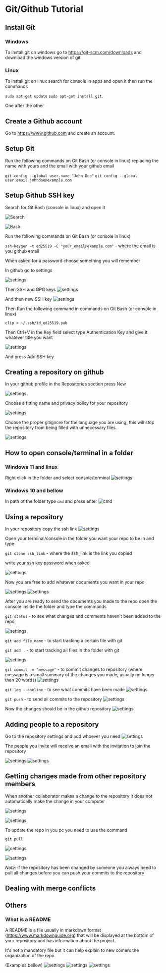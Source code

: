# Git/Github Tutorial

## Install Git

### Windows

To install git on windows go to https://git-scm.com/downloads and download the windows version of git

### Linux

To install git on linux search for console in apps and open it then run the commands

`sudo apt-get update` 
`sudo apt-get install git.`

One after the other

## Create a Github account

Go to https://www.github.com and create an account.

## Setup Git

Run the following commands on Git Bash (or console in linux) replacing the name with yours and the email with your github email

`git config --global user.name "John Doe"`
`git config --global user.email johndoe@example.com`

## Setup Github SSH key

Search for Git Bash (console in linux) and open it

![Search](images/git_bash_search.png)

![Bash](images/git_bash.png)

Run the following commands on Git Bash (or console in linux)

`ssh-keygen -t ed25519 -C "your_email@example.com"` - where the email is you github email

When asked for a password choose something you will remember

In github go to settings

![settings](images/git_hub_settings.png)

Then SSH and GPG keys
![settings](images/ssh_gpg_keys.png)

And then new SSH key
![settings](images/new_ssh.png)

Then Run the following command in commands on Git Bash (or console in linux)

`clip < ~/.ssh/id_ed25519.pub`

Then Ctrl+V in the Key field select type Authentication Key and give it whatever title you want

![settings](images/create_key.png)

And press Add SSH key

## Creating a repository on github

In your github profile in the Repositories section press New

![settings](images/github_create_repo.png)

Choose a fitting name and privacy policy for your repository

![settings](images/create_op.png)

Choose the proper gitignore for the language you are using, this will stop the repository from being filled with unnecessary files.

![settings](images/git_ignore.png)

## How to open console/terminal in a folder

### Windows 11 and linux

Right click in the folder and select console/terminal
![settings](images/open_teminal.png)

### Windows 10 and bellow

In path of the folder type `cmd` and press enter
![cmd](images/cmd.png)


## Using a repository

In your repository copy the ssh link
![settings](images/repo_ssh_2.png)

Open your terminal/console in the folder you want your repo to be in and type

`git clone ssh_link` - where the ssh_link is the link you copied
 
write your ssh key password when asked

![settings](images/clone.png)

Now you are free to add whatever documents you want in your repo

![settings](images/before.png)
![settings](images/after.png)

After you are ready to send the documents you made to the repo open the console inside the folder and type the commands

`git status` - to see what changes and comments haven't been added to the repo 

![settings](images/status.png)

`git add file_name` - to start tracking a certain file with git

`git add .` - to start tracking all files in the folder with git

![settings](images/add.png)

`git commit -m "message"` - to commit changes to repository (where message is a small summary of the changes you made, usually no longer than 20 words)
![settings](images/commit.png)

`git log --oneline` - to see what commits have been made
![settings](images/log.png)


`git push` - to send all commits to the repository
![settings](images/push.png)

Now the changes should be in the github repository
![settings](images/github_after.png)

## Adding people to a repository

Go to the repository settings and add whoever you need
![settings](images/add_person.png)

The people you invite will receive an email with the invitation to join the repository

![settings](images/email.png)
![settings](images/collaborator.png)

## Getting changes made from other repository members

When another collaborator makes a change to the repository it does not automatically make the change in your computer

![settings](images/repo_change.png)


![settings](images/pc_not_change.png)

To update the repo in you pc you need to use the command

`git pull`

![settings](images/pull.png)

![settings](images/change_pc.png)

*Note:* if the repository has been changed by someone you always need to pull all changes before you can push your commits to the repository

## Dealing with merge conflicts


## Others

### What is a README

A README is a file usually in markdown format (https://www.markdownguide.org) that will be displayed at the bottom of your repository and has information about the project. 

It's not a mandatory file but it can help explain to new comers the organization of the repo.

(Examples bellow)
![settings](images/readme_one.png)
![settings](images/readme_two.png)
![settings](images/readme_three.png)
